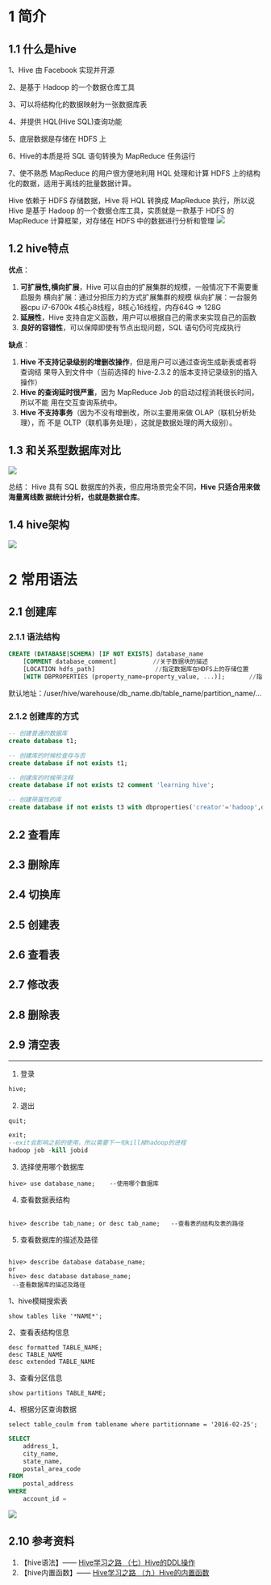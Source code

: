# 1 简介

## 1.1 什么是hive
1、Hive 由 Facebook 实现并开源

2、是基于 Hadoop 的一个数据仓库工具

3、可以将结构化的数据映射为一张数据库表

4、并提供 HQL(Hive SQL)查询功能

5、底层数据是存储在 HDFS 上

6、Hive的本质是将 SQL 语句转换为 MapReduce 任务运行

7、使不熟悉 MapReduce 的用户很方便地利用 HQL 处理和计算 HDFS 上的结构化的数据，适用于离线的批量数据计算。


Hive 依赖于 HDFS 存储数据，Hive 将 HQL 转换成 MapReduce 执行，所以说 Hive 是基于 Hadoop 的一个数据仓库工具，实质就是一款基于 HDFS 的 MapReduce 计算框架，对存储在 HDFS 中的数据进行分析和管理
![](hive.assets/image-20230103155445179.png)


## 1.2 hive特点
**优点**：

1. **可扩展性,横向扩展**，Hive 可以自由的扩展集群的规模，一般情况下不需要重启服务 横向扩展：通过分担压力的方式扩展集群的规模 纵向扩展：一台服务器cpu i7-6700k 4核心8线程，8核心16线程，内存64G => 128G
2. **延展性**，Hive 支持自定义函数，用户可以根据自己的需求来实现自己的函数
3. **良好的容错性**，可以保障即使有节点出现问题，SQL 语句仍可完成执行


**缺点**：

1. **Hive 不支持记录级别的增删改操作**，但是用户可以通过查询生成新表或者将查询结 果导入到文件中（当前选择的 hive-2.3.2 的版本支持记录级别的插入操作）
2. **Hive 的查询延时很严重**，因为 MapReduce Job 的启动过程消耗很长时间，所以不能 用在交互查询系统中。
3. **Hive 不支持事务**（因为不没有增删改，所以主要用来做 OLAP（联机分析处理），而 不是 OLTP（联机事务处理），这就是数据处理的两大级别）。



## 1.3 和关系型数据库对比

![](hive.assets/image-20230103155046306.png)

总结： 
	Hive 具有 SQL 数据库的外表，但应用场景完全不同，**Hive 只适合用来做海量离线数 据统计分析，也就是数据仓库**。


## 1.4 hive架构

![](hive.assets/image-20230103155848647.png)




# 2 常用语法

## 2.1 创建库
### 2.1.1 语法结构

```sql
CREATE (DATABASE|SCHEMA) [IF NOT EXISTS] database_name
	[COMMENT database_comment]　　　　　　//关于数据块的描述
	[LOCATION hdfs_path]　　　　　　　　　　//指定数据库在HDFS上的存储位置
	[WITH DBPROPERTIES (property_name=property_value, ...)];　　　　//指定数据块属性
```

默认地址：/user/hive/warehouse/db_name.db/table_name/partition_name/…

### 2.1.2 创建库的方式
```sql
-- 创建普通的数据库
create database t1;

-- 创建库的时候检查存与否
create database if not exists t1;

-- 创建库的时候带注释
create database if not exists t2 comment 'learning hive';

-- 创建带属性的库
create database if not exists t3 with dbproperties('creator'='hadoop',date='2018-04-05');
```


## 2.2 查看库

## 2.3 删除库

## 2.4 切换库

## 2.5 创建表

## 2.6 查看表

## 2.7 修改表

## 2.8 删除表

## 2.9 清空表






---


1. 登录
```sql
hive;
```

2. 退出
```sql
quit;
```


```sql
exit;
--exit会影响之前的使用，所以需要下一句kill掉hadoop的进程
hadoop job -kill jobid
```


3. 选择使用哪个数据库
```
hive> use database_name;    --使用哪个数据库
```
4. 查看数据表结构
```

hive> describe tab_name; or desc tab_name;   --查看表的结构及表的路径
```

5. 查看数据库的描述及路径
```

hive> describe database database_name; 
or
hive> desc database database_name;
 --查看数据库的描述及路径
```



1、hive模糊搜索表
```
show tables like '*NAME*';
```
2、查看表结构信息
```
desc formatted TABLE_NAME;
desc TABLE_NAME
desc extended TABLE_NAME
```

3、查看分区信息
```
show partitions TABLE_NAME;
```
4、根据分区查询数据
```
select table_coulm from tablename where partitionname = '2016-02-25';
```

```sql
SELECT
    address_1,
    city_name,
    state_name,
    postal_area_code
FROM
    postal_address
WHERE
    account_id =
```



![](hive.assets/image-20230103210814193.png)


## 2.10 参考资料
1. 【hive语法】—— [Hive学习之路 （七）Hive的DDL操作](https://www.cnblogs.com/qingyunzong/p/8723271.html) 
2. 【hive内置函数】—— [Hive学习之路 （九）Hive的内置函数](https://www.cnblogs.com/qingyunzong/p/8744593.html)
